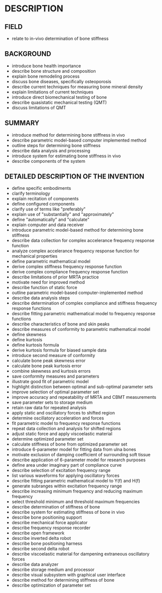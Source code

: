 # DESCRIPTION

## FIELD

- relate to in-vivo determination of bone stiffness

## BACKGROUND

- introduce bone health importance
- describe bone structure and composition
- explain bone remodeling process
- discuss bone diseases, specifically osteoporosis
- describe current techniques for measuring bone mineral density
- explain limitations of current techniques
- introduce direct biomechanical testing of bone
- describe quasistatic mechanical testing (QMT)
- discuss limitations of QMT

## SUMMARY

- introduce method for determining bone stiffness in vivo
- describe parametric model-based computer implemented method
- outline steps for determining bone stiffness
- describe data analysis and processing
- introduce system for estimating bone stiffness in vivo
- describe components of the system

## DETAILED DESCRIPTION OF THE INVENTION

- define specific embodiments
- clarify terminology
- explain recitation of components
- define configured components
- clarify use of terms like "preferably"
- explain use of "substantially" and "approximately"
- define "automatically" and "calculate"
- explain computer and data receiver
- introduce parametric model-based method for determining bone stiffness
- describe data collection for complex accelerance frequency response function
- analyze complex accelerance frequency response function for mechanical properties
- define parametric mathematical model
- derive complex stiffness frequency response function
- derive complex compliance frequency response function
- describe limitations of prior MRTA practice
- motivate need for improved method
- describe function of static force
- outline parametric model-based computer-implemented method
- describe data analysis steps
- describe determination of complex compliance and stiffness frequency response functions
- describe fitting parametric mathematical model to frequency response functions
- describe characteristics of bone and skin peaks
- describe measures of conformity to parametric mathematical model
- define skewness
- define kurtosis
- define kurtosis formula
- derive kurtosis formula for biased sample data
- introduce second measure of conformity
- calculate bone peak skewness error
- calculate bone peak kurtosis error
- combine skewness and kurtosis errors
- save conformity measures and parameters
- illustrate good fit of parametric model
- highlight distinction between optimal and sub-optimal parameter sets
- improve selection of optimal parameter set
- improve accuracy and repeatability of MRTA and CBMT measurements
- save parameter sets to storage medium
- retain raw data for repeated analysis
- apply static and oscillatory forces to shifted region
- determine oscillatory acceleration and forces
- fit parametric model to frequency response functions
- repeat data collection and analysis for shifted regions
- adjust static force and apply viscoelastic material
- determine optimized parameter set
- calculate stiffness of bone from optimized parameter set
- introduce 6-parameter model for fitting data from ulna bones
- motivate exclusion of damping coefficient of surrounding soft tissue
- describe application of 6-parameter model for research purposes
- define area under imaginary part of compliance curve
- describe selection of excitation frequency range
- list various waveforms for applying oscillatory forces
- describe fitting parametric mathematical model to Y(f) and H(f)
- generate subranges within excitation frequency range
- describe increasing minimum frequency and reducing maximum frequency
- select threshold minimum and threshold maximum frequencies
- describe determination of stiffness of bone
- describe system for estimating stiffness of bone in vivo
- describe bone positioning support
- describe mechanical force applicator
- describe frequency response recorder
- describe open framework
- describe inverted delta robot
- describe bone positioning harness
- describe second delta robot
- describe viscoelastic material for dampening extraneous oscillatory forces
- describe data analyzer
- describe storage medium and processor
- describe visual subsystem with graphical user interface
- describe method for determining stiffness of bone
- describe optimization of parameter set

